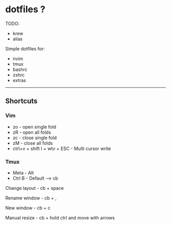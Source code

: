 # dotfiles ?

TODO:
- krew
- alias

Simple dotfiles for:
- nvim
- tmux
- bashrc
- zshrc
- extras

---
## Shortcuts
### Vim

- zo - open single fold
- zR - open all folds
- zc - close single fold
- zM - close all folds
- ctrl+v + shift I + wtv + ESC - Multi cursor write

### Tmux
* Meta - Alt
* Ctrl B - Default  --> cb

Change layout - cb + space

Rename window - cb + ,

New window - cb + c

Manual resize - cb + hold ctrl and move with arrows
